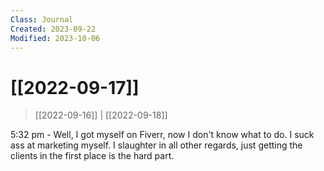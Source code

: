 ```yaml
---
Class: Journal
Created: 2023-09-22
Modified: 2023-10-06
---
```


# [[2022-09-17]]

> [[2022-09-16]] | [[2022-09-18]]

5:32 pm - Well, I got myself on Fiverr, now I don't know what to do. I suck ass at marketing myself. I slaughter in all other regards, just getting the clients in the first place is the hard part.
